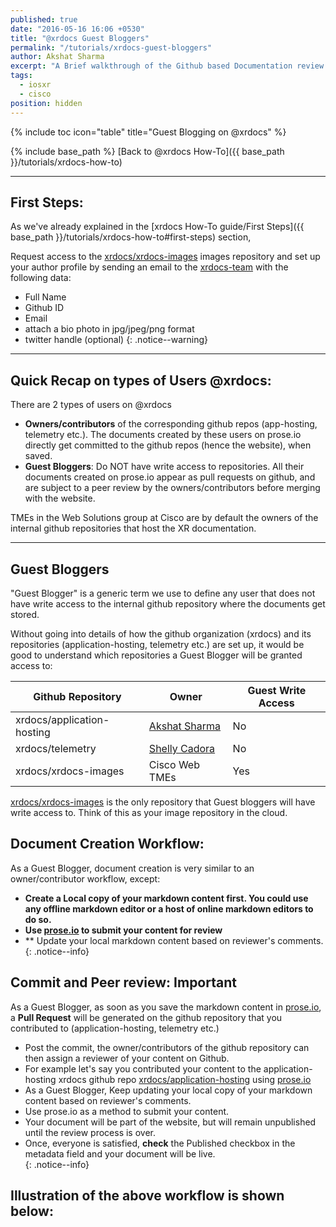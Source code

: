 ```yaml
---
published: true
date: "2016-05-16 16:06 +0530"
title: "@xrdocs Guest Bloggers"
permalink: "/tutorials/xrdocs-guest-bloggers"
author: Akshat Sharma
excerpt: "A Brief walkthrough of the Github based Documentation review process with @xrdocs"
tags: 
  - iosxr
  - cisco
position: hidden
---
```

{% include toc icon="table" title="Guest Blogging on @xrdocs" %}

{% include base_path %}
[Back to @xrdocs How-To]({{ base_path }}/tutorials/xrdocs-how-to)

---
## First Steps:

As we've already explained in the [xrdocs How-To guide/First Steps]({{ base_path }}/tutorials/xrdocs-how-to#first-steps) section, 

>
Request access to the [xrdocs/xrdocs-images](https://github.com/xrdocs/xrdocs-images/tree/gh-pages) images repository and set up your author profile by sending an email to the [xrdocs-team](mailto:xrdocs-team@cisco.com) with the following data:  
>
* Full Name
* Github ID
* Email
* attach a bio photo in jpg/jpeg/png format
* twitter handle (optional)
{: .notice--warning}


---

## Quick Recap on types of Users @xrdocs:


>
There are 2 types of users on @xrdocs
>
*   **Owners/contributors** of the corresponding github repos (app-hosting, telemetry etc.). The documents created by these users on prose.io directly get committed to the github repos (hence the website), when saved.
*   **Guest Bloggers**: Do NOT have write access to repositories. All their documents created on prose.io appear as pull requests on github, and are subject to a peer review by the owners/contributors before merging with the website.  

TMEs in the Web Solutions group at Cisco are by default the owners of the internal github repositories that host the XR documentation.

---

## Guest Bloggers

"Guest Blogger" is a generic term we use to define any user that does not have write access to the internal github repository where the documents get stored.

Without going into details of how the github organization (xrdocs) and its repositories (application-hosting, telemetry etc.) are set up, it would be good to understand which repositories a Guest Blogger will be granted access to:


|  Github Repository        | Owner                                      | Guest Write Access| 
| ------------------------- | -----------                                | ----------------- |
| xrdocs/application-hosting|[Akshat Sharma](https://github.com/akshshar)|    No             |
| xrdocs/telemetry          |[Shelly Cadora](https://github.com/scadora) |    No             |
| xrdocs/xrdocs-images      | Cisco Web TMEs                             |    Yes            |   

[xrdocs/xrdocs-images](https://github.com/xrdocs/xrdocs-images/tree/gh-pages)  is the only repository that Guest bloggers will have write access to. Think of this as your image repository in the cloud.   


## Document Creation Workflow:
>
As a Guest Blogger, document creation is very similar to an owner/contributor workflow, except:
>
* **Create a Local copy of your markdown content first. You could use any offline markdown editor or a host of online markdown editors to do so.**  
* **Use [prose.io](http://prose.io) to submit your content for review**
* ** Update your local markdown content based on reviewer's comments.
{: .notice--info}




## Commit and Peer review: Important

>
As a Guest Blogger, as soon as you save the markdown content in [prose.io](http://prose.io),   
a **Pull Request** will be generated on the github repository that you contributed to (application-hosting, telemetry etc.)
>
* Post the commit, the owner/contributors of the github repository can then assign a reviewer of your content on Github.   
* For example let's say you contributed your content to the application-hosting xrdocs github repo [xrdocs/application-hosting](https://github.com/xrdocs/application-hosting/tree/gh-pages) using [prose.io](http://prose.io#xrdocs/application-hosting/tree/gh-pages)  
* As a Guest Blogger, Keep updating your local copy of your markdown content based on reviewer's comments.
* Use prose.io as a method to submit your content.   
* Your document will be part of the website, but will remain unpublished until the review process is over.  
* Once, everyone is satisfied, **check** the Published checkbox in the metadata field and your document will be live.  
{: .notice--info}

## Illustration of the above workflow is shown below:


























